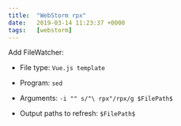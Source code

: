 ```yaml
---
title:  "WebStorm rpx"
date:   2019-03-14 11:23:37 +0000
tags:   [webstorm]
---
```


Add FileWatcher:

- File type: `Vue.js template`

- Program: `sed`
- Arguments: `-i "" s/"\ rpx"/rpx/g $FilePath$`
- Output paths to refresh: `$FilePath$`


